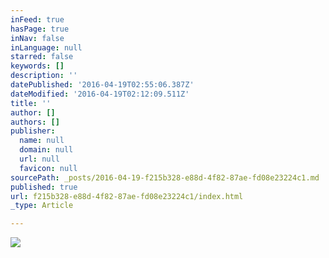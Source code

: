 ```yaml
---
inFeed: true
hasPage: true
inNav: false
inLanguage: null
starred: false
keywords: []
description: ''
datePublished: '2016-04-19T02:55:06.387Z'
dateModified: '2016-04-19T02:12:09.511Z'
title: ''
author: []
authors: []
publisher:
  name: null
  domain: null
  url: null
  favicon: null
sourcePath: _posts/2016-04-19-f215b328-e88d-4f82-87ae-fd08e23224c1.md
published: true
url: f215b328-e88d-4f82-87ae-fd08e23224c1/index.html
_type: Article

---
```

![](https://the-grid-user-content.s3-us-west-2.amazonaws.com/bf7ac449-64dc-4c82-83e2-fac831535b86.png)